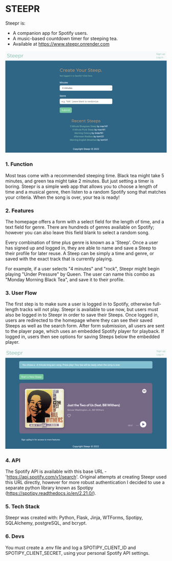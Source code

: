 # STEEPR

Steepr is:

- A companion app for Spotify users.
- A music-based countdown timer for steeping tea.
- Available at https://www.steepr.onrender.com

![The homepage](/static/images/Homepage.png)

### 1. Function

Most teas come with a recommended steeping time. Black tea might take 5 minutes, and green tea might take 2 minutes. But just setting a timer is boring. Steepr is a simple web app that allows you to choose a length of time and a musical genre, then listen to a random Spotify song that matches your criteria. When the song is over, your tea is ready!

### 2. Features

The homepage offers a form with a select field for the length of time, and a text field for genre. There are hundreds of genres available on Spotify; however you can also leave this field blank to select a random song.

Every combination of time plus genre is known as a 'Steep'. Once a user has signed up and logged in, they are able to name and save a Steep to their profile for later reuse. A Steep can be simply a time and genre, or saved with the exact track that is currently playing.

For example, if a user selects "4 minutes" and "rock", Steepr might begin playing "Under Pressure" by Queen. The user can name this combo as "Monday Morning Black Tea", and save it to their profile.

### 3. User Flow

The first step is to make sure a user is logged in to Spotify, otherwise full-length tracks will not play. Steepr is available to use now, but users must also be logged in to Steepr in order to save their Steeps. Once logged in, users are redirected to the homepage where they can see their saved Steeps as well as the search form. After form submission, all users are sent to the player page, which uses an embedded Spotify player for playback. If logged in, users then see options for saving Steeps below the embedded player.

![The player page](/static/images/Player.png)

### 4. API

The Spotify API is available with this base URL - 'https://api.spotify.com/v1/search'. Original attempts at creating Steepr used this URL directly, however for more robust authentication I decided to use a separate python library known as Spotipy (https://spotipy.readthedocs.io/en/2.21.0/).

### 5. Tech Stack

Steepr was created with: Python, Flask, Jinja, WTForms, Spotipy, SQLAlchemy, postgreSQL, and bcrypt.

### 6. Devs

You must create a .env file and log a SPOTIPY_CLIENT_ID and SPOTIPY_CLIENT_SECRET, using your personal Spotify API settings.
